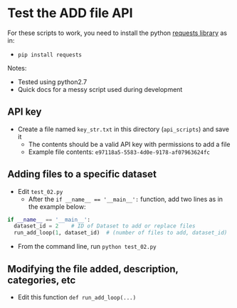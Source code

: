 
# Test the **ADD** file API

For these scripts to work, you need to install the python [requests library](http://docs.python-requests.org/en/master/) as in:
  - ```pip install requests```

Notes:
  - Tested using python2.7
  - Quick docs for a messy script used during development

## API key

- Create a file named ```key_str.txt``` in this directory (```api_scripts```) and save it
  - The contents should be a valid API key with permissions to add a file
  - Example file contents: ```e97118a5-5583-4d0e-9178-af07963624fc```

## Adding files to a specific dataset
- Edit ```test_02.py```
  - After the ```if __name__ == '__main__':``` function, add two lines as in the example below:
```python
if __name__ == '__main__':
  dataset_id = 2    # ID of Dataset to add or replace files
  run_add_loop(1, dataset_id)  # (number of files to add, dataset_id)
```
 - From the command line, run ```python test_02.py```

## Modifying the file added, description, categories, etc
 - Edit this function ```def run_add_loop(...)```
